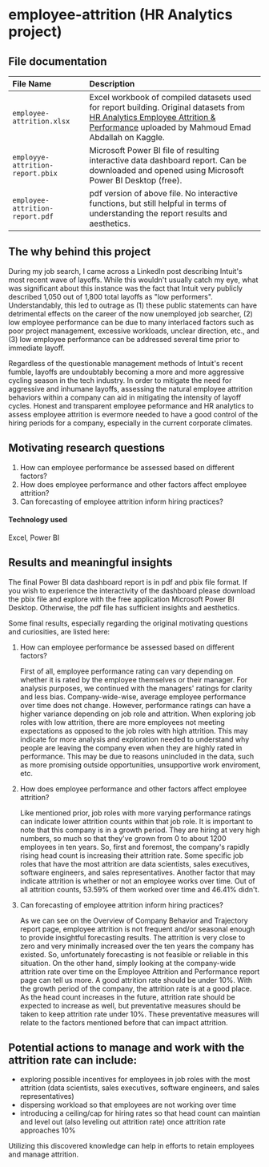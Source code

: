 # employee-attrition (HR Analytics project)

## File documentation

|File Name|Description|
|:-|:-|
|`employee-attrition.xlsx`|Excel workbook of compiled datasets used for report building. Original datasets from [HR Analytics Employee Attrition & Performance](https://www.kaggle.com/datasets/mahmoudemadabdallah/hr-analytics-employee-attrition-and-performance?resource=download) uploaded by Mahmoud Emad Abdallah on Kaggle.|
|`employye-attrition-report.pbix`|Microsoft Power BI file of resulting interactive data dashboard report. Can be downloaded and opened using Microsoft Power BI Desktop (free).|
|`employee-attrition-report.pdf`|pdf version of above file. No interactive functions, but still helpful in terms of understanding the report results and aesthetics.|

## The why behind this project
During my job search, I came across a LinkedIn post describing Intuit's most recent wave of layoffs. While this wouldn't usually catch my eye, what was significant about this instance was the fact that Intuit very publicly described 1,050 out of 1,800 total layoffs as "low performers". Understandably, this led to outrage as (1) these public statements can have detrimental effects on the career of the now unemployed job searcher, (2) low employee performance can be due to many interlaced factors such as poor project management, excessive workloads, unclear direction, etc., and (3) low employee performance can be addressed several time prior to immediate layoff.

Regardless of the questionable management methods of Intuit's recent fumble, layoffs are undoubtably becoming a more and more aggressive cycling season in the tech industry. In order to mitigate the need for aggressive and inhumane layoffs, assessing the natural employee attrition behaviors within a company can aid in mitigating the intensity of layoff cycles. Honest and transparent employee peformance and HR analytics to assess employee attrition is evermore needed to have a good control of the hiring periods for a company, especially in the current corporate climates.

## Motivating research questions
1. How can employee performance be assessed based on different factors?
2. How does employee performance and other factors affect employee attrition?
3. Can forecasting of employee attrition inform hiring practices?


#### Technology used
Excel, Power BI


## Results and meaningful insights

The final Power BI data dashboard report is in pdf and pbix file format. If you wish to experience the interactivity of the dashboard please download the pbix file and explore with the free application Microsoft Power BI Desktop. Otherwise, the pdf file has sufficient insights and aesthetics.

Some final results, especially regarding the original motivating questions and curiosities, are listed here:

1. How can employee performance be assessed based on different factors?

   First of all, employee performance rating can vary depending on whether it is rated by the employee themselves or their manager. For analysis purposes, we continued with the managers' ratings for clarity and less bias. Company-wide-wise, average employee performance over time does not change. However, performance ratings can have a higher variance depending on job role and attrition. When exploring job roles with low attrition, there are more employees not meeting expectations as opposed to the job roles with high attrition. This may indicate for more analysis and exploration needed to understand why people are leaving the company even when they are highly rated in performance. This may be due to reasons unincluded in the data, such as more promising outside opportunities, unsupportive work enviroment, etc.
   
2. How does employee performance and other factors affect employee attrition?

   Like mentioned prior, job roles with more varying performance ratings can indicate lower attrition counts within that job role. It is important to note that this company is in a growth period. They are hiring at very high numbers, so much so that they've grown from 0 to about 1200 employees in ten years. So, first and foremost, the company's rapidly rising head count is increasing their attrition rate. Some specific job roles that have the most attrition are data scientists, sales executives, software engineers, and sales representatives. Another factor that may indicate attrition is whether or not an employee works over time. Out of all attrition counts, 53.59% of them worked over time and 46.41% didn't.

3. Can forecasting of employee attrition inform hiring practices?

   As we can see on the Overview of Company Behavior and Trajectory report page, employee attrition is not frequent and/or seasonal enough to provide insightful forecasting results. The attrition is very close to zero and very minimally increased over the ten years the company has existed. So, unfortunately forecasting is not feasible or reliable in this situation. On the other hand, simply looking at the company-wide attrition rate over time on the Employee Attrition and Performance report page can tell us more. A good attrition rate should be under 10%. With the growth period of the company, the attrition rate is at a good place. As the head count increases in the future, attrition rate should be expected to increase as well, but preventative measures should be taken to keep attrition rate under 10%. These preventative measures will relate to the factors mentioned before that can impact attrition.

## Potential actions to manage and work with the attrition rate can include:

- exploring possible incentives for employees in job roles with the most attrition (data scientists, sales executives, software engineers, and sales representatives)
- dispersing workload so that employees are not working over time
- introducing a ceiling/cap for hiring rates so that head count can maintian and level out (also leveling out attrition rate) once attrition rate approaches 10%

Utilizing this discovered knowledge can help in efforts to retain employees and manage attrition.
